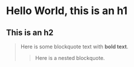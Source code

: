 # Hello World, this is an h1

## This is an h2

> Here is some blockquote text with **bold text**.
>
>> Here is a nested blockquote.
